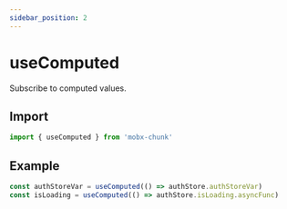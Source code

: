 ```yaml
---
sidebar_position: 2
---
```


# useComputed

Subscribe to computed values.

## Import

```ts
import { useComputed } from 'mobx-chunk'
```

## Example

```ts
const authStoreVar = useComputed(() => authStore.authStoreVar)
const isLoading = useComputed(() => authStore.isLoading.asyncFunc)
```